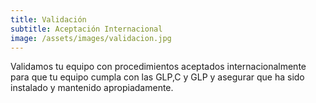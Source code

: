 ```yaml
---
title: Validación
subtitle: Aceptación Internacional
image: /assets/images/validacion.jpg
---
```

Validamos tu equipo con procedimientos aceptados internacionalmente para que tu equipo cumpla con
las GLP,C y GLP y asegurar que ha sido instalado y mantenido apropiadamente.